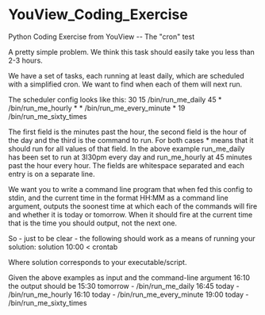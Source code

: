 # YouView_Coding_Exercise
Python Coding Exercise from YouView -- The "cron" test

A pretty simple problem. We think this task should easily take you less than 2-3 hours.

We have a set of tasks, each running at least daily, which are scheduled with a simplified cron. We want to find when each of them will next run.

The scheduler config looks like this:
       30 15 /bin/run_me_daily
       45 * /bin/run_me_hourly
       * * /bin/run_me_every_minute
       * 19 /bin/run_me_sixty_times

The first field is the minutes past the hour, the second field is the hour of the day and the third is the command to run. For both cases * means that it should run for all values of that field. In the above example run_me_daily has been set to run at 3I30pm every day and run_me_hourly at 45 minutes past the hour every hour. The fields are whitespace separated and each entry is on a separate line.

We want you to write a command line program that when fed this config to stdin, and the current time in the format HH:MM as a command line argument, outputs the soonest time at which each of the commands will fire and whether it is today or tomorrow. When it should fire at the current time that is the time you should output, not the next one.

So - just to be clear - the following should work as a means of running your solution:
solution 10:00 < crontab

Where solution corresponds to your executable/script.

Given the above examples as input and the command-line argument 16:10 the output should be
       15:30 tomorrow - /bin/run_me_daily
       16:45 today - /bin/run_me_hourly
       16:10 today - /bin/run_me_every_minute
       19:00 today - /bin/run_me_sixty_times
